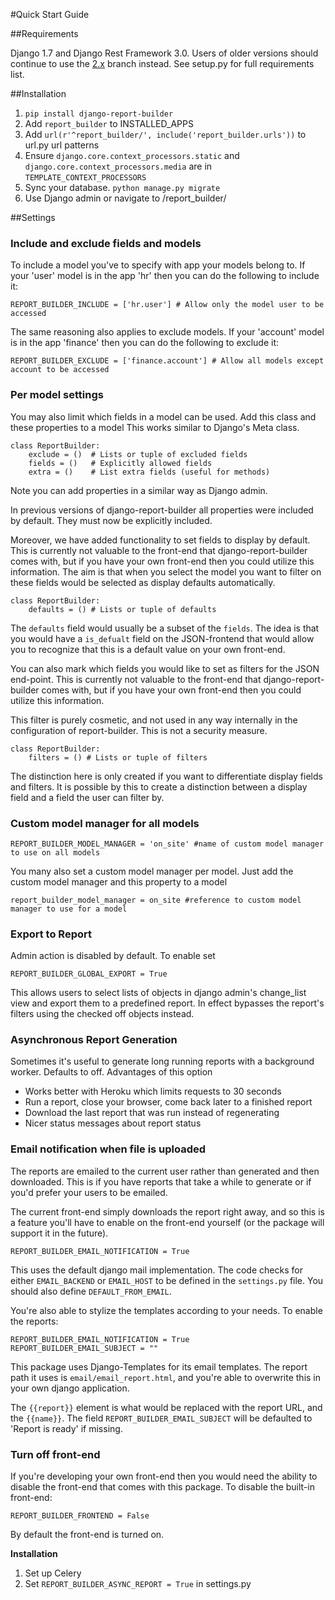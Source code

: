 #Quick Start Guide

##Requirements

Django 1.7 and Django Rest Framework 3.0. Users of older versions should continue to use the [2.x] branch instead. 
See setup.py for full requirements list.

##Installation

1. `pip install django-report-builder`
2. Add `report_builder` to INSTALLED_APPS
3. Add `url(r'^report_builder/', include('report_builder.urls'))` to url.py url patterns
3. Ensure `django.core.context_processors.static` and `django.core.context_processors.media` are in `TEMPLATE_CONTEXT_PROCESSORS`
4. Sync your database. `python manage.py migrate` 
5. Use Django admin or navigate to /report_builder/

##Settings

### Include and exclude fields and models

To include a model you've to specify with app your models belong to. If your 'user' model is in the app 'hr' then you can do the following to include it:

    REPORT_BUILDER_INCLUDE = ['hr.user'] # Allow only the model user to be accessed

The same reasoning also applies to exclude models. If your 'account' model is in the app 'finance' then you can do the following to exclude it:

    REPORT_BUILDER_EXCLUDE = ['finance.account'] # Allow all models except account to be accessed

### Per model settings

You may also limit which fields in a model can be used. Add this class and these properties to a model
This works similar to Django's Meta class.

    class ReportBuilder:
        exclude = ()  # Lists or tuple of excluded fields
        fields = ()   # Explicitly allowed fields
        extra = ()    # List extra fields (useful for methods)

Note you can add properties in a similar way as Django admin.

In previous versions of django-report-builder all properties were included by default.
They must now be explicitly included.

Moreover, we have added functionality to set fields to display by default. This is currently not valuable to the front-end that django-report-builder comes with, but if you have your own front-end then you could utilize this information. The aim is that when you select the model you want to filter on these fields would be selected as display defaults automatically.

    class ReportBuilder:
        defaults = () # Lists or tuple of defaults

The `defaults` field would usually be a subset of the `fields`. The idea is that you would have a `is_defualt` field on the JSON-frontend that would allow you to recognize that this is a default value on your own front-end.

You can also mark which fields you would like to set as filters for the JSON end-point. This is currently not valuable to the front-end that django-report-builder comes with, but if you have your own front-end then you could utilize this information.

This filter is purely cosmetic, and not used in any way internally in the configuration of report-builder. This is not a security measure.

    class ReportBuilder:
        filters = () # Lists or tuple of filters

The distinction here is only created if you want to differentiate display fields and filters. It is possible by this to create a distinction between a display field and a field the user can filter by.

### Custom model manager for all models

    REPORT_BUILDER_MODEL_MANAGER = 'on_site' #name of custom model manager to use on all models

You many also set a custom model manager per model. Just add the custom model manager and this property to a model

    report_builder_model_manager = on_site #reference to custom model manager to use for a model

### Export to Report

Admin action is disabled by default. To enable set
    
    REPORT_BUILDER_GLOBAL_EXPORT = True

This allows users to select lists of objects in django admin's change_list view and export them to a predefined report.
In effect bypasses the report's filters using the checked off objects instead.

### Asynchronous Report Generation

Sometimes it's useful to generate long running reports with a background worker. Defaults to off.
Advantages of this option

- Works better with Heroku which limits requests to 30 seconds
- Run a report, close your browser, come back later to a finished report
- Download the last report that was run instead of regenerating
- Nicer status messages about report status

### Email notification when file is uploaded

The reports are emailed to the current user rather than generated and then downloaded. This is if you have reports that take a while to generate or if you'd prefer your users to be emailed.

The current front-end simply downloads the report right away, and so this is a feature you'll have to enable on the front-end yourself (or the package will support it in the future).

    REPORT_BUILDER_EMAIL_NOTIFICATION = True

This uses the default django mail implementation. The code checks for either `EMAIL_BACKEND` or `EMAIL_HOST` to be defined in the `settings.py` file. You should also define `DEFAULT_FROM_EMAIL`.

You're also able to stylize the templates according to your needs. To enable the reports:

    REPORT_BUILDER_EMAIL_NOTIFICATION = True
    REPORT_BUILDER_EMAIL_SUBJECT = ""

This package uses Django-Templates for its email templates. The report path it uses is `email/email_report.html`, and you're able to overwrite this in your own django application.

The `{{report}}` element is what would be replaced with the report URL, and the `{{name}}`. The field `REPORT_BUILDER_EMAIL_SUBJECT` will be defaulted to 'Report is ready' if missing.

### Turn off front-end

If you're developing your own front-end then you would need the ability to disable the front-end that comes with this package. To disable the built-in front-end:

    REPORT_BUILDER_FRONTEND = False

By default the front-end is turned on.

**Installation**

1. Set up Celery
2. Set `REPORT_BUILDER_ASYNC_REPORT = True` in settings.py

[2.x]: https://github.com/burke-software/django-report-builder/tree/2.x
